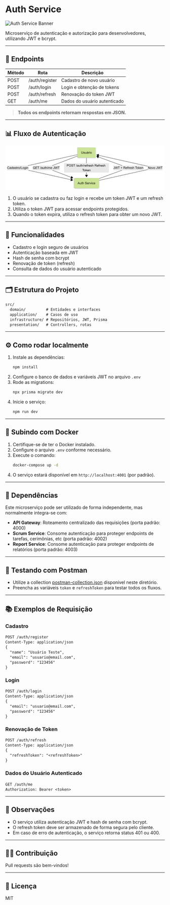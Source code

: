 # Auth Service

![Auth Service Banner](https://img.shields.io/badge/Service-Auth-blue?style=for-the-badge&logo=passport)

Microserviço de autenticação e autorização para desenvolvedores, utilizando JWT e bcrypt.

---

## 🚀 Endpoints

| Método | Rota           | Descrição                        |
|--------|----------------|----------------------------------|
| POST   | /auth/register | Cadastro de novo usuário         |
| POST   | /auth/login    | Login e obtenção de tokens       |
| POST   | /auth/refresh  | Renovação do token JWT           |
| GET    | /auth/me       | Dados do usuário autenticado     |

> **Todos os endpoints retornam respostas em JSON.**

---

## 📊 Fluxo de Autenticação

![Fluxograma de Uso](resources/auth-service-flowchart.png)

1. O usuário se cadastra ou faz login e recebe um token JWT e um refresh token.
2. Utiliza o token JWT para acessar endpoints protegidos.
3. Quando o token expira, utiliza o refresh token para obter um novo JWT.

---

## 🎯 Funcionalidades
- Cadastro e login seguro de usuários
- Autenticação baseada em JWT
- Hash de senha com bcrypt
- Renovação de token (refresh)
- Consulta de dados do usuário autenticado

---

## 🗂️ Estrutura do Projeto

```
src/
  domain/         # Entidades e interfaces
  application/    # Casos de uso
  infrastructure/ # Repositórios, JWT, Prisma
  presentation/   # Controllers, rotas
```

---

## ⚙️ Como rodar localmente

1. Instale as dependências:
   ```sh
   npm install
   ```
2. Configure o banco de dados e variáveis JWT no arquivo `.env`
3. Rode as migrations:
   ```sh
   npx prisma migrate dev
   ```
4. Inicie o serviço:
   ```sh
   npm run dev
   ```

---

## 🐳 Subindo com Docker

1. Certifique-se de ter o Docker instalado.
2. Configure o arquivo `.env` conforme necessário.
3. Execute o comando:
   ```sh
   docker-compose up -d
   ```
4. O serviço estará disponível em `http://localhost:4001` (por padrão).

---

## 🧩 Dependências

Este microserviço pode ser utilizado de forma independente, mas normalmente integra-se com:

- **API Gateway**: Roteamento centralizado das requisições (porta padrão: 4000)
- **Scrum Service**: Consome autenticação para proteger endpoints de tarefas, cerimônias, etc (porta padrão: 4002)
- **Report Service**: Consome autenticação para proteger endpoints de relatórios (porta padrão: 4003)

---

## 🧪 Testando com Postman

- Utilize a collection [postman-collection.json](./postman-collection.json) disponível neste diretório.
- Preencha as variáveis `token` e `refreshToken` para testar todos os fluxos.

---

## 📚 Exemplos de Requisição

### Cadastro
```http
POST /auth/register
Content-Type: application/json
{
  "name": "Usuário Teste",
  "email": "usuario@email.com",
  "password": "123456"
}
```

### Login
```http
POST /auth/login
Content-Type: application/json
{
  "email": "usuario@email.com",
  "password": "123456"
}
```

### Renovação de Token
```http
POST /auth/refresh
Content-Type: application/json
{
  "refreshToken": "<refreshToken>"
}
```

### Dados do Usuário Autenticado
```http
GET /auth/me
Authorization: Bearer <token>
```

---

## 📝 Observações
- O serviço utiliza autenticação JWT e hash de senha com bcrypt.
- O refresh token deve ser armazenado de forma segura pelo cliente.
- Em caso de erro de autenticação, o serviço retorna status 401 ou 400.

---

## 👨‍💻 Contribuição
Pull requests são bem-vindos!

---

## 📄 Licença
MIT
